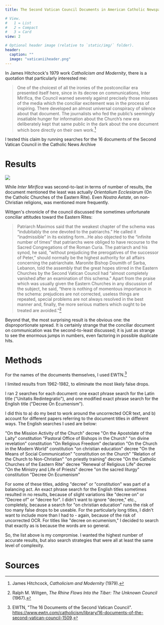```yaml
---
title: The Second Vatican Council Documents in American Catholic Newspapers

# View.
#   1 = List
#   2 = Compact
#   3 = Card
view: 2

# Optional header image (relative to `static/img/` folder).
header:  
  caption: ""
  image: "vaticaniiheader.png"
---
```


In James Hitchcock's 1979 work _Catholicism and Modernity_, there is a quotation that particularly interested me: 

> One of the choicest of all the ironies of the postconciliar era presented itself here, since in its decree on communications, Inter Mirifica, the Council warned severely against precisely those misuses of the media which the conciliar excitement was in the process of inspiring. There developed an almost universal conspiracy of silence about that document. The journalists who fed the public’s seemingly insatiable hunger for information about the Church’s new era deliberately kept that same public in the dark about the one document which bore directly on their own work.[^1]

I tested this claim by running searches for the 16 documents of the Second Vatican Council in the Catholic News Archive

# Results

![](/uploads/vaticaniidocuments/vaticanii.png)

While _Inter Mirifica_ was second-to-last in terms of number of results, the document mentioned the least was actually _Orientalium Ecclesiarum_ (On the Catholic Churches of the Eastern Rite). Even _Nostra Aetate_, on non-Christian religions, was mentioned more frequently.

Wittgen's chronicle of the council discussed the sometimes unfortunate conciliar attitudes toward the Eastern Rites:

> Patriarch Maximos said that the weakest chapter of the schema was “indubitably the one devoted to the patriarchs.” He called it “inadmissible” in its existing form...He also objected to the “infinite number of times” that patriarchs were obliged to have recourse to the Sacred Congregations of the Roman Curia. The patriarch and his synod, he said, “without prejudicing the prerogatives of the successor of Peter,” should normally be the highest authority for all affairs concerning the patriarchate. Maronite Bishop Doumith of Sarba, Lebanon, told the assembly that the great hopes stirred in the Eastern Churches by the Second Vatican Council had “almost completely vanished after an examination of this schema.” Apart from the praise which was usually given the Eastern Churches in any discussion of the subject, he said, “there is nothing of momentous importance in the schema: prejudices are not corrected, useless things are repeated, special problems are not always resolved in the best manner and, finally, the more serious matters which ought to be treated are avoided.”[^2]

Beyond that, the most surprising result is the obvious one: the disproportionate spread. It is certainly strange that the conciliar document on communication was the second-to-least discussed; it is just as strange to see the enormous jumps in numbers, even factoring in possible duplicate hits. 

# Methods 

For the names of the documents themselves, I used EWTN.[^3]

I limited results from 1962-1982, to eliminate the most likely false drops. 

I ran 2 searches for each document: one exact phrase search for the Latin title ("Unitatis Redintegratio"), and one modified exact phrase search for the English title ("Decree On Ecumenism"). 

I did this to a) do my best to work around the uncorrected OCR text, and b) account for different papers referring to the document titles in different ways. The English searches I used are below: 

"On the Mission Activity of the Church" decree
"On the Apostolate of the Laity" constitution
"Pastoral Office of Bishops in the Church"
"on divine revelation" constitution
"On Religious Freedom" declaration
"On the Church in the Modern World" constitution
"on christian education" decree
"On the Means of Social Communication"
"constitution on the Church"
"Relation of the Church to Non-Christian" 
"on priestly training" decree
"On the Catholic Churches of the Eastern Rite" decree
"Renewal of Religious Life" decree
"On the Ministry and Life of Priests" decree
"on the sacred liturgy" constitution
"Decree On Ecumenism"

For some of these titles, adding "decree" or "constitution" was part of a balancing act. An exact phrase search for the English titles sometimes resulted in no results, because of slight variations like "decree on" or "Decree of" or "decree for". I didn't want to ignore "decree," etc., completely, because a search for "on christian education" runs the risk of too many false drops to be useable. For the particularly long titles, I didn't want to include more than I had to - again, because of the risk of uncorrected OCR. For titles like "decree on ecumenism," I decided to search that exactly as is because the words are so general. 

So, the list above is my compromise. I wanted the highest number of accurate results, but also search strategies that were all at least the same level of complexity. 

# Sources
[^1]: James Hitchcock, _Catholicism and Modernity_ (1979).
[^2]: Ralph M. Wiltgen, _The Rhine Flows Into the Tiber: The Unknown Council_ (1967).
[^3]: EWTN, "The 16 Documents of the Second Vatican Council". https://www.ewtn.com/catholicism/library/16-documents-of-the-second-vatican-council-1509.

